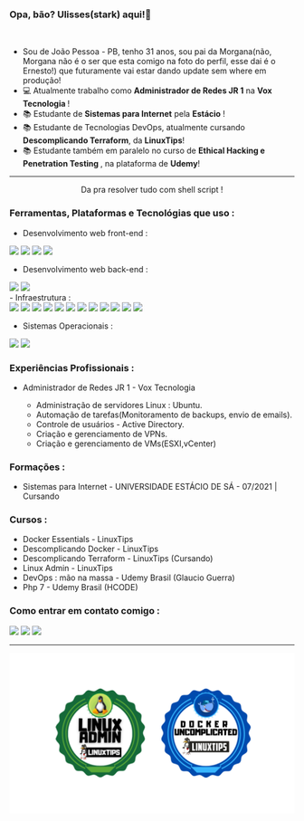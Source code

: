 ### Opa, bão? Ulisses(stark) aqui!👋

<br>

- Sou de João Pessoa - PB, tenho 31 anos, sou pai da Morgana(não, Morgana não é o ser que esta comigo na foto do perfil, esse dai é o Ernesto!) que futuramente vai estar dando update sem where em produção!
- 💻 Atualmente trabalho como <b>Administrador de Redes JR 1</b> na <b> Vox Tecnologia </b> !
- 📚 Estudante de <b>Sistemas para Internet</b> pela <b>Estácio</b> !
- 📚 Estudante de Tecnologias DevOps, atualmente cursando <b>Descomplicando Terraform</b>, da <b>LinuxTips</b>!
- 📚 Estudante também em paralelo no curso de <b>Ethical Hacking e Penetration Testing
</b>, na plataforma de <b>Udemy</b>!

<hr>


<p align="center">Da pra resolver tudo com shell script !</p>




### Ferramentas, Plataformas e Tecnológias que uso :

- Desenvolvimento web front-end :
<div>
<img src='https://img.shields.io/badge/HTML5-E34F26?style=for-the-badge&logo=html5&logoColor=white'>
<img src='https://img.shields.io/badge/CSS3-1572B6?style=for-the-badge&logo=css3&logoColor=white'>
<img src='https://img.shields.io/badge/JavaScript-F7DF1E?style=for-the-badge&logo=javascript&logoColor=black'>
<img src='https://img.shields.io/badge/Bootstrap-563D7C?style=for-the-badge&logo=bootstrap&logoColor=white'>
</div>

- Desenvolvimento web back-end :
<div>
<img src='https://img.shields.io/badge/PHP-777BB4?style=for-the-badge&logo=php&logoColor=white'>
<img src='https://img.shields.io/badge/MySQL-005C84?style=for-the-badge&logo=mysql&logoColor=white'>
</div>
- Infraestrutura :
<div>
<img src="https://cdn.jsdelivr.net/gh/devicons/devicon/icons/docker/docker-plain-wordmark.svg"  width=50/ >
<img src="https://cdn.jsdelivr.net/gh/devicons/devicon/icons/ansible/ansible-original-wordmark.svg" width=50/>
<img src="https://cdn.jsdelivr.net/gh/devicons/devicon/icons/git/git-plain.svg" width=50/>
<img src="https://cdn.jsdelivr.net/gh/devicons/devicon/icons/github/github-original-wordmark.svg" width=50/>
<img src="https://cdn.jsdelivr.net/gh/devicons/devicon/icons/gitlab/gitlab-plain-wordmark.svg" width=50/>
<img src="https://cdn.jsdelivr.net/gh/devicons/devicon/icons/bash/bash-original.svg" width=50/>
<img src="https://cdn.jsdelivr.net/gh/devicons/devicon/icons/grafana/grafana-original-wordmark.svg" width=50/>
<img src='https://static.wixstatic.com/media/711511_dc5748aecb5c43628047a0069439d287~mv2.png/v1/fill/w_1000,h_1000,al_c,q_90,usm_0.66_1.00_0.01/711511_dc5748aecb5c43628047a0069439d287~mv2.png' width=50>
<img src='https://wpcomputersolutions.com/wp-content/uploads/2018/07/pfsense-logo-e1534531558807.png' width=50>
<img src='https://cdn.icon-icons.com/icons2/2699/PNG/512/zabbix_logo_icon_167937.png' width=50>
<img src='https://blogs.vmware.com/euc/files/2017/08/VMware_cloud_icon.jpg' width=59>
<img src='https://miro.medium.com/v2/resize:fit:720/1*kk22SDXEt6p-mQCSlOYpcg.png' width=55>

</div>
    
- Sistemas Operacionais :


<img src="https://cdn.jsdelivr.net/gh/devicons/devicon/icons/linux/linux-original.svg" width=50/>
<img src="https://cdn.jsdelivr.net/gh/devicons/devicon/icons/windows8/windows8-original.svg" width=50/>

          

### Experiências Profissionais :

- Administrador de Redes JR 1 - Vox Tecnologia


    - Administração de servidores Linux : Ubuntu.
    - Automação de tarefas(Monitoramento de backups, envio de emails).
    - Controle de usuários - Active Directory.
    - Criação e gerenciamento de VPNs.
    - Criação e gerenciamento de VMs(ESXI,vCenter)

### Formações :

- Sistemas para Internet - UNIVERSIDADE ESTÁCIO DE SÁ - 07/2021 | Cursando

### Cursos :

- Docker Essentials - LinuxTips
- Descomplicando Docker - LinuxTips
- Descomplicando Terraform - LinuxTips (Cursando)
- Linux Admin - LinuxTips
- DevOps : mão na massa - Udemy Brasil (Glaucio Guerra)
- Php 7 - Udemy Brasil (HCODE)


 ### Como entrar em contato comigo :


  <a href="https://www.instagram.com/pain_stark/" target="_blank"><img src="https://img.shields.io/badge/-Instagram-%23E4405F?style=for-the-badge&logo=instagram&logoColor=white" target="_blank"></a>
  <a href = "mailto:ulissestark@gmail.com"><img src="https://img.shields.io/badge/-Gmail-%23333?style=for-the-badge&logo=gmail&logoColor=white" target="_blank"></a>
  <a href="https://www.linkedin.com/in/ulisses-gomes-ribeiro-b1b1a0193/" target="_blank"><img src="https://img.shields.io/badge/-LinkedIn-%230077B5?style=for-the-badge&logo=linkedin&logoColor=white" target="_blank"></a>
<hr>

  
 <img src='badges.png' width='700px'>
 




  
